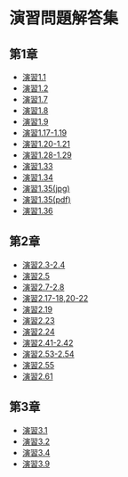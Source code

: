 
演習問題解答集
====

第1章
----

- [演習1.1](https://github.com/daimatz/w8prml/blob/master/files/exercise_solutions/ex1.1.pdf?raw=true)
- [演習1.2](https://github.com/daimatz/w8prml/blob/master/files/exercise_solutions/ex1.2.pdf?raw=true)
- [演習1.7](https://github.com/daimatz/w8prml/blob/master/files/exercise_solutions/ex1.7.JPG?raw=true)
- [演習1.8](https://github.com/daimatz/w8prml/blob/master/files/exercise_solutions/ex1.8.pdf?raw=true)
- [演習1.9](https://github.com/daimatz/w8prml/blob/master/files/exercise_solutions/ex1.9.pdf?raw=true)
- [演習1.17-1.19](https://github.com/daimatz/w8prml/blob/master/files/exercise_solutions/ex1.17-1.19.pdf?raw=true)
- [演習1.20-1.21](https://github.com/daimatz/w8prml/blob/master/files/exercise_solutions/ex1.20-1.21.pdf?raw=true)
- [演習1.28-1.29](https://github.com/daimatz/w8prml/blob/master/files/exercise_solutions/ex1.28-29.pdf?raw=true)
- [演習1.33](https://github.com/daimatz/w8prml/blob/master/files/exercise_solutions/ex1.33.pdf?raw=true)
- [演習1.34](https://github.com/daimatz/w8prml/blob/master/files/exercise_solutions/ex1.34.pdf?raw=true)
- [演習1.35(jpg)](https://github.com/daimatz/w8prml/blob/master/files/exercise_solutions/ex1.35.JPG?raw=true)
- [演習1.35(pdf)](https://github.com/daimatz/w8prml/blob/master/files/exercise_solutions/ex1.35.pdf?raw=true)
- [演習1.36](https://github.com/daimatz/w8prml/blob/master/files/exercise_solutions/ex1.36.JPG?raw=true)

第2章
----

- [演習2.3-2.4](https://github.com/daimatz/w8prml/blob/master/files/exercise_solutions/ex2.3,2.4.pdf?raw=true)
- [演習2.5](https://github.com/daimatz/w8prml/blob/master/files/exercise_solutions/ex2.5.pdf?raw=true)
- [演習2.7-2.8](https://github.com/daimatz/w8prml/blob/master/files/exercise_solutions/ex2.7-2.8.pdf?raw=true)
- [演習2.17-18,20-22](https://github.com/daimatz/w8prml/blob/master/files/exercise_solutions/ex2.17-22.pdf?raw=true)
- [演習2.19](https://github.com/daimatz/w8prml/blob/master/files/exercise_solutions/ex2.19.pdf?raw=true)
- [演習2.23](https://github.com/daimatz/w8prml/blob/master/files/exercise_solutions/ex2.23.pdf?raw=true)
- [演習2.24](https://github.com/daimatz/w8prml/blob/master/files/exercise_solutions/ex2.24.JPG?raw=true)
- [演習2.41-2.42](https://github.com/daimatz/w8prml/blob/master/files/exercise_solutions/ex2.41-2.42.pdf?raw=true)
- [演習2.53-2.54](https://github.com/daimatz/w8prml/blob/master/files/exercise_solutions/ex2.53-2.54.pdf?raw=true)
- [演習2.55](https://github.com/daimatz/w8prml/blob/master/files/exercise_solutions/ex2.55.pdf?raw=true)
- [演習2.61](https://github.com/daimatz/w8prml/blob/master/files/exercise_solutions/ex2.61.pdf?raw=true)

第3章
----
- [演習3.1](https://github.com/daimatz/w8prml/blob/master/files/exercise_solutions/ex3.1.pdf?raw=true)
- [演習3.2](https://github.com/daimatz/w8prml/blob/master/files/exercise_solutions/ex3.2.pdf?raw=true)
- [演習3.4](https://github.com/daimatz/w8prml/blob/master/files/exercise_solutions/ex3.4.pdf?raw=true)
- [演習3.9](https://github.com/daimatz/w8prml/blob/master/files/exercise_solutions/ex3.9.pdf?raw=true)

